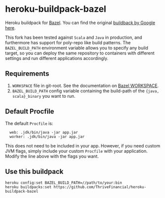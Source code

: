 # heroku-buildpack-bazel

Heroku buildpack for [Bazel](http://www.bazel.io). You can find the original [buildback by Google here](https://github.com/google/heroku-buildpack-bazel).

This fork has been tested against `Scala` and `Java` in production, and furthermore has support for poly-repo like build patterns. The `BAZEL_BUILD_PATH` environment variable allows you to specify any build target, so you can deploy the same repository to containers with different settings and run different applications accordingly.


## Requirements

1. `WORKSPACE` file in git-root. See the documentation on [Bazel WORKSPACE](http://www.bazel.io/docs/tutorial/workspace.html).
2. `BAZEL_BUILD_PATH` config variable containing the build-path of the `{java, scala}_binary` you want to run.


## Default Procfile
The default `Procfile` is:
```Procfile
  web: .jdk/bin/java -jar app.jar
  worker: .jdk/bin/java -jar app.jar
```

This does not need to be included in your app. However, if you need custom JVM flags, simply include your custom `Procfile` with your application. Modify the line above with the flags you want.

## Use this buildpack

```shell
heroku config:set BAZEL_BUILD_PATH=//path/to/your:bin
heroku buildpacks:set https://github.com/ThriveFinancial/heroku-buildpack-bazel
```
